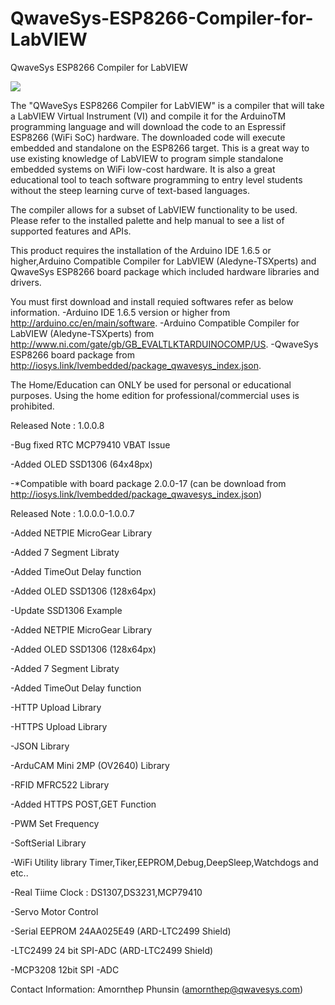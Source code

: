 # QwaveSys-ESP8266-Compiler-for-LabVIEW
QwaveSys ESP8266 Compiler for LabVIEW

![](http://iosys.link/tmp_pics/esp.png)

The "QWaveSys ESP8266 Compiler for LabVIEW"  is a compiler that will take a LabVIEW Virtual Instrument (VI) and compile it for the ArduinoTM programming language and will download the code to an  Espressif ESP8266 (WiFi SoC) hardware.  The downloaded code will execute embedded and standalone on the ESP8266 target.  This is a great way to use existing knowledge of LabVIEW to program simple standalone embedded systems on WiFi low-cost hardware.  It is also a great educational tool to teach software programming to entry level students without the steep learning curve of text-based languages.

The compiler allows for a subset of LabVIEW functionality to be used.  Please refer to the installed palette and help manual to see a list of supported features and APIs. 

This product requires the installation of the Arduino IDE 1.6.5 or higher,Arduino Compatible Compiler for LabVIEW (Aledyne-TSXperts) and QwaveSys ESP8266 board package which included hardware libraries and drivers.  

You must first download and install requied softwares refer as below information.
-Arduino IDE 1.6.5 version or higher from http://arduino.cc/en/main/software. 
-Arduino Compatible Compiler for LabVIEW (Aledyne-TSXperts) from http://www.ni.com/gate/gb/GB_EVALTLKTARDUINOCOMP/US.
-QwaveSys ESP8266 board package from  http://iosys.link/lvembedded/package_qwavesys_index.json.

The Home/Education can ONLY be used for personal or educational purposes.  Using the home edition for professional/commercial uses is prohibited.

Released Note : 1.0.0.8

-Bug fixed RTC MCP79410 VBAT Issue

-Added OLED SSD1306 (64x48px)

-*Compatible with board package 2.0.0-17 (can be download from http://iosys.link/lvembedded/package_qwavesys_index.json)

Released Note : 1.0.0.0-1.0.0.7

-Added NETPIE MicroGear Library

-Added 7 Segment Libraty

-Added TimeOut Delay function

-Added OLED SSD1306 (128x64px)

-Update SSD1306 Example 

-Added NETPIE MicroGear Library

-Added OLED SSD1306 (128x64px)

-Added 7 Segment Libraty

-Added TimeOut Delay function

-HTTP Upload Library

-HTTPS Upload Library

-JSON Library

-ArduCAM Mini 2MP (OV2640) Library

-RFID MFRC522 Library

-Added HTTPS POST,GET Function

-PWM Set Frequency

-SoftSerial Library

-WiFi Utility library Timer,Tiker,EEPROM,Debug,DeepSleep,Watchdogs and etc..

-Real Tiime Clock : DS1307,DS3231,MCP79410

-Servo Motor Control

-Serial EEPROM 24AA025E49 (ARD-LTC2499 Shield)

-LTC2499 24 bit SPI-ADC (ARD-LTC2499 Shield)

-MCP3208 12bit SPI -ADC

Contact Information: Amornthep Phunsin (amornthep@qwavesys.com)

